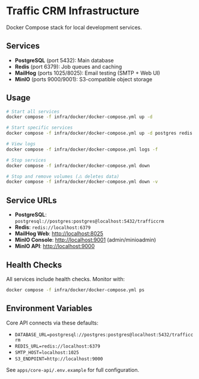 # Traffic CRM Infrastructure

Docker Compose stack for local development services.

## Services

- **PostgreSQL** (port 5432): Main database
- **Redis** (port 6379): Job queues and caching
- **MailHog** (ports 1025/8025): Email testing (SMTP + Web UI)
- **MinIO** (ports 9000/9001): S3-compatible object storage

## Usage

```bash
# Start all services
docker compose -f infra/docker/docker-compose.yml up -d

# Start specific services
docker compose -f infra/docker/docker-compose.yml up -d postgres redis

# View logs
docker compose -f infra/docker/docker-compose.yml logs -f

# Stop services
docker compose -f infra/docker/docker-compose.yml down

# Stop and remove volumes (⚠️ deletes data)
docker compose -f infra/docker/docker-compose.yml down -v
```

## Service URLs

- **PostgreSQL**: `postgresql://postgres:postgres@localhost:5432/trafficcrm`
- **Redis**: `redis://localhost:6379`
- **MailHog Web**: <http://localhost:8025>
- **MinIO Console**: <http://localhost:9001> (admin/minioadmin)
- **MinIO API**: <http://localhost:9000>

## Health Checks

All services include health checks. Monitor with:

```bash
docker compose -f infra/docker/docker-compose.yml ps
```

## Environment Variables

Core API connects via these defaults:

- `DATABASE_URL=postgresql://postgres:postgres@localhost:5432/trafficcrm`
- `REDIS_URL=redis://localhost:6379`
- `SMTP_HOST=localhost:1025`
- `S3_ENDPOINT=http://localhost:9000`

See `apps/core-api/.env.example` for full configuration.
